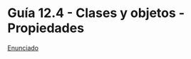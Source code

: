 # Guía 12.4 - Clases y objetos - Propiedades


[Enunciado](https://docs.google.com/document/d/1pRqLl-_yr2vvh-bZTaDq1rV0LP1bkY2X/preview)
